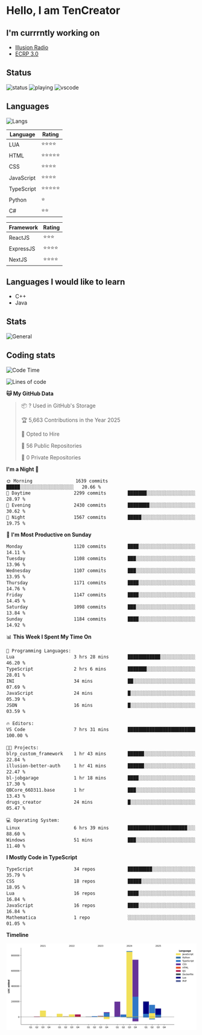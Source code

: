 # Hello, I am TenCreator

## I'm currrntly working on
- [Illusion Radio](https://illusionradio.co.uk/)
- [ECRP 3.0](http://github.com/Emerald-Coast-Roleplay/)

## Status
![status](https://api.statusbadges.me/badge/status/518334475038359555?simple=true&style=for-the-badge)
![playing](https://api.statusbadges.me/badge/playing/518334475038359555?style=for-the-badge)
![vscode](https://api.statusbadges.me/badge/vscode/518334475038359555?style=for-the-badge)

## Languages
![Langs](https://github-readme-stats.vercel.app/api/top-langs/?username=tencreator&layout=compact&theme=radical)


|Language|Rating|
|--------|------|
|LUA|⭐️⭐️⭐️⭐️|
|HTML|⭐️⭐️⭐️⭐️⭐️|
|CSS|⭐️⭐️⭐️⭐️|
|JavaScript|⭐️⭐️⭐️⭐️|
|TypeScript|⭐️⭐️⭐️⭐️⭐️|
|Python|⭐️|
|C#|⭐️⭐️ |

|Framework|Rating|
|--------|------|
|ReactJS|⭐️⭐️⭐|
|ExpressJS|⭐️⭐️⭐️⭐️|
|NextJS|⭐️⭐️⭐⭐️|

## Languages I would like to learn
- C++
- Java

## Stats
![General](https://github-readme-stats.vercel.app/api?username=tencreator&show_icons=true&theme=radical)

## Coding stats

<!--START_SECTION:waka-->
![Code Time](http://img.shields.io/badge/Code%20Time-713%20hrs%205%20mins-blue)

![Lines of code](https://img.shields.io/badge/From%20Hello%20World%20I%27ve%20Written-2.5%20million%20lines%20of%20code-blue)

**🐱 My GitHub Data** 

> 📦 ? Used in GitHub's Storage 
 > 
> 🏆 5,663 Contributions in the Year 2025
 > 
> 💼 Opted to Hire
 > 
> 📜 56 Public Repositories 
 > 
> 🔑 0 Private Repositories 
 > 
**I'm a Night 🦉** 

```text
🌞 Morning                1639 commits        █████░░░░░░░░░░░░░░░░░░░░   20.66 % 
🌆 Daytime                2299 commits        ███████░░░░░░░░░░░░░░░░░░   28.97 % 
🌃 Evening                2430 commits        ████████░░░░░░░░░░░░░░░░░   30.62 % 
🌙 Night                  1567 commits        █████░░░░░░░░░░░░░░░░░░░░   19.75 % 
```
📅 **I'm Most Productive on Sunday** 

```text
Monday                   1120 commits        ████░░░░░░░░░░░░░░░░░░░░░   14.11 % 
Tuesday                  1108 commits        ███░░░░░░░░░░░░░░░░░░░░░░   13.96 % 
Wednesday                1107 commits        ███░░░░░░░░░░░░░░░░░░░░░░   13.95 % 
Thursday                 1171 commits        ████░░░░░░░░░░░░░░░░░░░░░   14.76 % 
Friday                   1147 commits        ████░░░░░░░░░░░░░░░░░░░░░   14.45 % 
Saturday                 1098 commits        ███░░░░░░░░░░░░░░░░░░░░░░   13.84 % 
Sunday                   1184 commits        ████░░░░░░░░░░░░░░░░░░░░░   14.92 % 
```


📊 **This Week I Spent My Time On** 

```text
💬 Programming Languages: 
Lua                      3 hrs 28 mins       ████████████░░░░░░░░░░░░░   46.20 % 
TypeScript               2 hrs 6 mins        ███████░░░░░░░░░░░░░░░░░░   28.01 % 
INI                      34 mins             ██░░░░░░░░░░░░░░░░░░░░░░░   07.69 % 
JavaScript               24 mins             █░░░░░░░░░░░░░░░░░░░░░░░░   05.39 % 
JSON                     16 mins             █░░░░░░░░░░░░░░░░░░░░░░░░   03.59 % 

🔥 Editors: 
VS Code                  7 hrs 31 mins       █████████████████████████   100.00 % 

🐱‍💻 Projects: 
blrp_custom_framework    1 hr 43 mins        ██████░░░░░░░░░░░░░░░░░░░   22.84 % 
illusion-better-auth     1 hr 41 mins        ██████░░░░░░░░░░░░░░░░░░░   22.47 % 
bl-jobgarage             1 hr 18 mins        ████░░░░░░░░░░░░░░░░░░░░░   17.30 % 
QBCore_66D311.base       1 hr                ███░░░░░░░░░░░░░░░░░░░░░░   13.43 % 
drugs_creator            24 mins             █░░░░░░░░░░░░░░░░░░░░░░░░   05.47 % 

💻 Operating System: 
Linux                    6 hrs 39 mins       ██████████████████████░░░   88.60 % 
Windows                  51 mins             ███░░░░░░░░░░░░░░░░░░░░░░   11.40 % 
```

**I Mostly Code in TypeScript** 

```text
TypeScript               34 repos            █████████░░░░░░░░░░░░░░░░   35.79 % 
CSS                      18 repos            █████░░░░░░░░░░░░░░░░░░░░   18.95 % 
Lua                      16 repos            ████░░░░░░░░░░░░░░░░░░░░░   16.84 % 
JavaScript               16 repos            ████░░░░░░░░░░░░░░░░░░░░░   16.84 % 
Mathematica              1 repo              ░░░░░░░░░░░░░░░░░░░░░░░░░   01.05 % 
```



**Timeline**

![Lines of Code chart](https://raw.githubusercontent.com/tencreator/tencreator/main/assets/bar_graph.png)


<!--END_SECTION:waka-->
